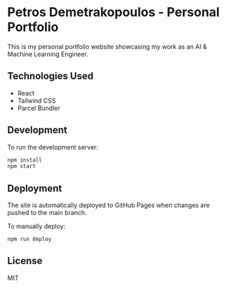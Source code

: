 # Petros Demetrakopoulos - Personal Portfolio

This is my personal portfolio website showcasing my work as an AI & Machine Learning Engineer.

## Technologies Used

- React
- Tailwind CSS
- Parcel Bundler

## Development

To run the development server:

```bash
npm install
npm start
```

## Deployment

The site is automatically deployed to GitHub Pages when changes are pushed to the main branch.

To manually deploy:

```bash
npm run deploy
```

## License

MIT